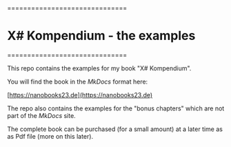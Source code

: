 ==============================  
# X# Kompendium - the examples  
==============================

This repo contains the examples for my book "X# Kompendium".

You will find the book in the *MkDocs* format here:

[https://nanobooks23.de](https://nanobooks23.de)

The repo also contains the examples for the "bonus chapters" which are not part of the *MkDocs* site.

The complete book can be purchased (for a small amount) at a later time as as Pdf file (more on this later).
